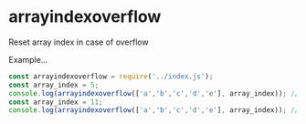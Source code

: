 # arrayindexoverflow

Reset array index in case of overflow


Example...

```js
const arrayindexoverflow = require('../index.js');
const array_index = 5;
console.log(arrayindexoverflow(['a','b','c','d','e'], array_index)); //Returs "a"
const array_index = 11;
console.log(arrayindexoverflow(['a','b','c','d','e'], array_index)); //Returs "b"
```